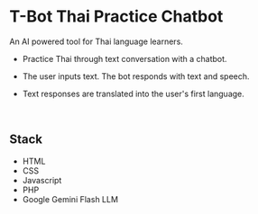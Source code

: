 # T-Bot Thai Practice Chatbot
An AI powered tool for Thai language learners.<br>
- Practice Thai through text conversation with a chatbot.
- The user inputs text. The bot responds with text and speech.
- Text responses are translated into the user's first language.

  <br>

## Stack
  - HTML
  - CSS
  - Javascript
  - PHP
  - Google Gemini Flash LLM
  
